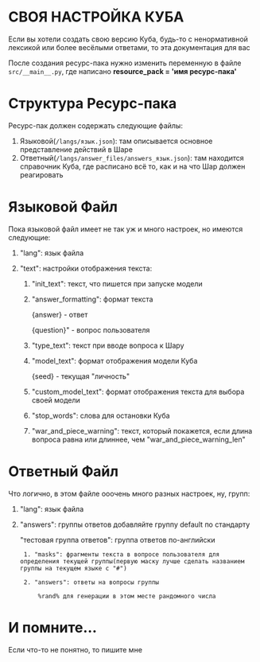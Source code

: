 # СВОЯ НАСТРОЙКА КУБА

Если вы хотели создать свою версию Куба, будь-то с ненормативной лексикой или более весёлыми ответами, то эта документация для вас

После создания ресурс-пака нужно изменить переменную в файле `src/__main__.py`, где написано **resource_pack = 'имя ресурс-пака'**

# Структура Ресурс-пака

Ресурс-пак должен содержать следующие файлы:

1. Языковой(`/langs/язык.json`): там описывается основное представление действий в Шаре
2. Ответный(`/langs/answer_files/answers_язык.json`): там находится справочник Куба, где расписано всё то, как и на что Шар должен реагировать

# Языковой Файл

Пока языковой файл имеет не так уж и много настроек, но имеются следующие:

1. "lang": язык файла

2. "text": настройки отображения текста:

    1. "init_text": текст, что пишется при запуске модели

    2. "answer_formatting": формат текста

        {answer} - ответ

        {question}" - вопрос пользователя

    3. "type_text": текст при вводе вопроса к Шару

    4. "model_text": формат отображения модели Куба

        {seed} - текущая "личность"

    5. "custom_model_text": формат отображения текста для выбора своей модели

    6. "stop_words": слова для остановки Куба

    7. "war_and_piece_warning": текст, который покажется, если длина вопроса равна или длиннее, чем "war_and_piece_warning_len"

# Ответный Файл

Что логично, в этом файле ооочень много разных настроек, ну,  групп:

1. "lang": язык файла

2. "answers": группы ответов
    добавляйте группу default по стандарту

    "тестовая группа ответов": группа ответов по-английски

        1. "masks": фрагменты текста в вопросе пользователя для определения текущей группы(первую маску лучше сделать названием группы на текущем языке с "#")

        2. "answers": ответы на вопросы группы
        
            %rand% для генерации в этом месте рандомного числа

# И помните...
Если что-то не понятно, то пишите мне

